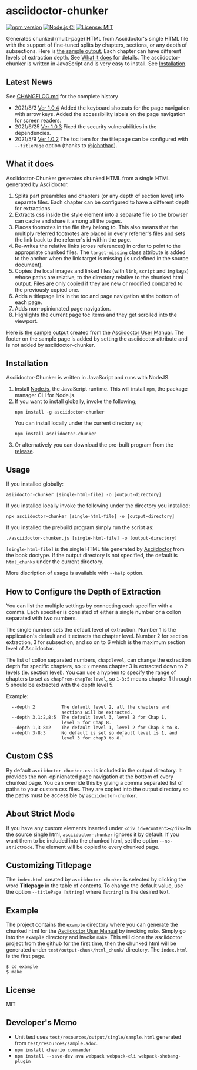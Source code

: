 # asciidoctor-chunker

[![npm version](https://badge.fury.io/js/asciidoctor-chunker.svg)](https://badge.fury.io/js/asciidoctor-chunker)
[![Node.js CI](https://github.com/wshito/asciidoctor-chunker/actions/workflows/node.js.yml/badge.svg)](https://github.com/wshito/asciidoctor-chunker/actions/workflows/node.js.yml)
[![License: MIT](https://img.shields.io/badge/License-MIT-yellow.svg)](https://opensource.org/licenses/MIT)

Generates chunked (multi-page) HTML from Asciidoctor's single HTML file with the support of fine-tuned splits by chapters, sections, or any depth of subsections.  Here is [the sample output.](http://www.seinan-gu.ac.jp/~shito/asciidoctor/html_chunk/index.html)  Each chapter can have different levels of extraction depth.  See [What it does](#what-it-does) for details.  The asciidoctor-chunker is written in JavaScript and is very easy to install.  See [Installation](#installation).

## Latest News

See [CHANGELOG.md](CHANGELOG.md) for the complete history

- 2021/8/3 [Ver 1.0.4](https://github.com/wshito/asciidoctor-chunker/releases) Added the keyboard shotcuts for the page navigation with arrow keys.  Added the accessibility labels on the page navigation for screen readers.
- 2021/6/25 [Ver 1.0.3](https://github.com/wshito/asciidoctor-chunker/releases) Fixed the security vulnerabilities in the dependencies.
- 2021/5/9 [Ver 1.0.2](https://github.com/wshito/asciidoctor-chunker/releases) The toc item for the titlepage can be configured with `--titlePage` option (thanks to [@johnthad](https://github.com/johnthad)).

## What it does

Asciidoctor-Chunker generates chunked HTML from a single HTML generated by Asciidoctor.

1. Splits part preambles and chapters (or any depth of section level) into separate files. Each chapter can be configured to have a different depth for extractions.
1. Extracts css inside the style element into a separate file so the browser can cache and share it among all the pages.
1. Places footnotes in the file they belong to.  This also means that the multiply referred footnotes are placed in every referrer's files and sets the link back to the referrer's id within the page.
1. Re-writes the relative links (cross references) in order to point to the appropriate chunked files.  The `target-missing` class attribute is added to the anchor when the link target is missing (is undefined in the source document).
1. Copies the local images and linked files (with `link`, `script` and `img` tags) whose paths are relative, to the directory relative to the chunked html output.  Files are only copied if they are new or modified compared to the previously copied one.
1. Adds a titlepage link in the toc and page navigation at the bottom of each page.
1. Adds non-opinionated page navigation.
1. Highlights the current page toc items and they get scrolled into the viewport.

Here is [the sample output](http://www.seinan-gu.ac.jp/~shito/asciidoctor/html_chunk/index.html) created from the [Asciidoctor User Manual](https://asciidoctor.org/docs/user-manual/).  The footer on the sample page is added by setting the asciidoctor attribute and is not added by asciidoctor-chunker.


## Installation

Asciidoctor-Chunker is written in JavaScript and runs with NodeJS.

1. Install [Node.js](https://nodejs.org/), the JavaScript runtime.  This will install `npm`, the package manager CLI for Node.js.
1. If you want to install globally, invoke the following;
   ```
   npm install -g asciidoctor-chunker
   ```
   You can install locally under the current directory as;
   ```
   npm install asciidoctor-chunker
   ```
1. Or alternatively you can download the pre-built program from the [release](https://github.com/wshito/asciidoctor-chunker/releases).

## Usage

If you installed globally:
   ```
   asiidoctor-chunker [single-html-file] -o [output-directory]
   ```
If you installed locally invoke the following under the directory you installed:
   ```
   npx asciidoctor-chunker [single-html-file] -o [output-directory]
   ```
If you installed the prebuild program simply run the script as:
   ```
   ./asciidoctor-chunker.js [single-html-file] -o [output-directory]
   ```
`[single-html-file]` is the single HTML file generated by [Asciidoctor](https://asciidoctor.org) from the book doctype.  If the output directory is not specified, the default is `html_chunks` under the current directory.

More discription of usage is available with `--help` option.

## How to Configure the Depth of Extraction

You can list the multiple settings by connecting each specifier with a comma.  Each specifier is consisted of either a single number or a collon separated with two numbers.

The single number sets the default level of extraction.  Number 1 is the application's default and it extracts the chapter level.  Number 2 for section extraction, 3 for subsection, and so on to 6 which is the maximum section level of Asciidoctor.

The list of collon separated numbers, `chap:level`, can change the extraction depth for specific chapters, so `3:2` means chapter 3 is extracted down to 2 levels (ie. section level).  You can use a hyphen to specify the range of chapters to set as `chapFrom-chapTo:level`, so `1-3:5` means chapter 1 through 5 should be extracted with the depth level 5.

Example:
```
  --depth 2          The default level 2, all the chapters and
                     sections will be extracted.
  --depth 3,1:2,8:5  The default level 3, level 2 for Chap 1,
                     level 5 for Chap 8.
  --depth 1,3-8:2    The default level 1, level 2 for Chap 3 to 8.
  --depth 3-8:3      No default is set so default level is 1, and
                     level 3 for chap3 to 8.`
```

## Custom CSS

By default `asciidoctor-chunker.css` is included in the output directory.  It provides the non-opinionated page navigation at the bottom of every chunked page.  You can override this by giving a comma separated list of paths to your custom css files.  They are copied into the output directory so the paths must be accessible by `asciidoctor-chunker`.

## About Strict Mode

If you have any custom elements inserted under `<div id=#content></div>` in the source single html, `asciidoctor-chunker` ignores it by default.  If you want them to be included into the chunked html, set the option `--no-strictMode`.
The element will be copied to every chunked page.

## Customizing Titlepage

The `index.html` created by `asciidoctor-chunker` is selected by clicking the word **Titlepage** in the table of contents. To change the default value, use the option `--titlePage [string]` where `[string]` is the desired text.

## Example

The project contains the `example` directory where you can generate the chunked html for the [Asciidoctor User Manual](https://asciidoctor.org/docs/user-manual/) by invoking `make`.  Simply go into the `example` directory and invoke `make`.  This will clone the asciidoctor project from the github for the first time, then the chunked html will be generated under `test/output-chunk/html_chunk/` directory.  The `index.html` is the first page.

```
$ cd example
$ make
```

## License

MIT

## Developer's Memo

- Unit test uses `test/resources/output/single/sample.html` generated from `test/resources/sample.adoc`.
- `npm install cheerio commander`
- `npm install --save-dev ava webpack webpack-cli webpack-shebang-plugin`

